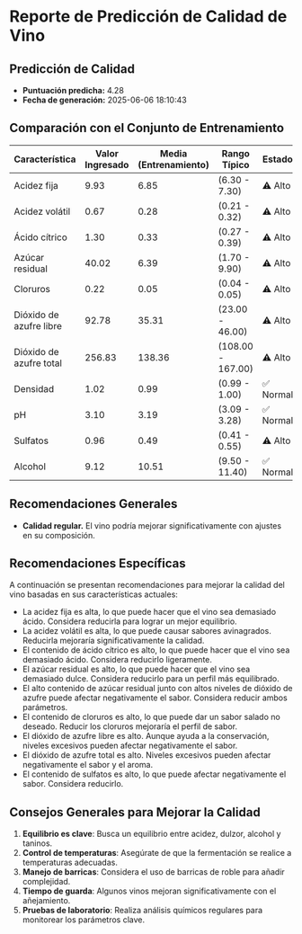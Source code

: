 # Reporte de Predicción de Calidad de Vino

## Predicción de Calidad
- **Puntuación predicha:** 4.28
- **Fecha de generación:** 2025-06-06 18:10:43

## Comparación con el Conjunto de Entrenamiento
| Característica | Valor Ingresado | Media (Entrenamiento) | Rango Típico | Estado |
|----------------|-----------------|----------------------|--------------|--------|
| Acidez fija | 9.93 | 6.85 | (6.30 - 7.30) | ⚠️ Alto |
| Acidez volátil | 0.67 | 0.28 | (0.21 - 0.32) | ⚠️ Alto |
| Ácido cítrico | 1.30 | 0.33 | (0.27 - 0.39) | ⚠️ Alto |
| Azúcar residual | 40.02 | 6.39 | (1.70 - 9.90) | ⚠️ Alto |
| Cloruros | 0.22 | 0.05 | (0.04 - 0.05) | ⚠️ Alto |
| Dióxido de azufre libre | 92.78 | 35.31 | (23.00 - 46.00) | ⚠️ Alto |
| Dióxido de azufre total | 256.83 | 138.36 | (108.00 - 167.00) | ⚠️ Alto |
| Densidad | 1.02 | 0.99 | (0.99 - 1.00) | ✅ Normal |
| pH | 3.10 | 3.19 | (3.09 - 3.28) | ✅ Normal |
| Sulfatos | 0.96 | 0.49 | (0.41 - 0.55) | ⚠️ Alto |
| Alcohol | 9.12 | 10.51 | (9.50 - 11.40) | ✅ Normal |

## Recomendaciones Generales
- **Calidad regular.** El vino podría mejorar significativamente con ajustes en su composición.

## Recomendaciones Específicas
A continuación se presentan recomendaciones para mejorar la calidad del vino basadas en sus características actuales:
- La acidez fija es alta, lo que puede hacer que el vino sea demasiado ácido. Considera reducirla para lograr un mejor equilibrio.
- La acidez volátil es alta, lo que puede causar sabores avinagrados. Reducirla mejoraría significativamente la calidad.
- El contenido de ácido cítrico es alto, lo que puede hacer que el vino sea demasiado ácido. Considera reducirlo ligeramente.
- El azúcar residual es alto, lo que puede hacer que el vino sea demasiado dulce. Considera reducirlo para un perfil más equilibrado.
- El alto contenido de azúcar residual junto con altos niveles de dióxido de azufre puede afectar negativamente el sabor. Considera reducir ambos parámetros.
- El contenido de cloruros es alto, lo que puede dar un sabor salado no deseado. Reducir los cloruros mejoraría el perfil de sabor.
- El dióxido de azufre libre es alto. Aunque ayuda a la conservación, niveles excesivos pueden afectar negativamente el sabor.
- El dióxido de azufre total es alto. Niveles excesivos pueden afectar negativamente el sabor y el aroma.
- El contenido de sulfatos es alto, lo que puede afectar negativamente el sabor. Considera reducirlo.

## Consejos Generales para Mejorar la Calidad
1. **Equilibrio es clave**: Busca un equilibrio entre acidez, dulzor, alcohol y taninos.
2. **Control de temperaturas**: Asegúrate de que la fermentación se realice a temperaturas adecuadas.
3. **Manejo de barricas**: Considera el uso de barricas de roble para añadir complejidad.
4. **Tiempo de guarda**: Algunos vinos mejoran significativamente con el añejamiento.
5. **Pruebas de laboratorio**: Realiza análisis químicos regulares para monitorear los parámetros clave.